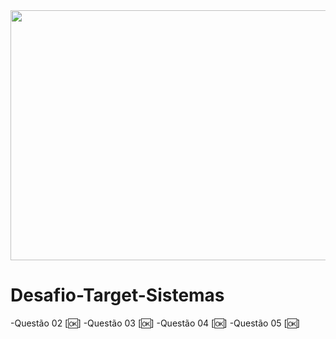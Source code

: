 <div align="center">
<img src="https://user-images.githubusercontent.com/71513260/151648758-ff040416-e554-4311-aa01-aaf090964b6d.png" width="600" height="400"/>
</div>


# Desafio-Target-Sistemas

-Questão 02 [🆗]
-Questão 03 [🆗]
-Questão 04 [🆗]
-Questão 05 [🆗]
 
